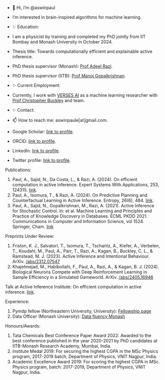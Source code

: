 - 👋 Hi, I’m @aswinpaul
- I’m interested in brain-inspired algorithms for machine learning.

- :sparkles: Education:
- I am a physicist by training and completed my PhD jointly from IIT Bombay and Monash University in October 2024.
- Thesis title: Towards computationally efficient and explainable active inference.
- PhD thesis supervisor (Monash): [Prof Adeel Razi](https://research.monash.edu/en/persons/adeel-razi).
- PhD thesis supervisor (IITB): [Prof Manoj Gopalkrishnan](https://www.mathgenealogy.org/id.php?id=130538).
- :sparkles: Current Employment:
- Currently, I work with [VERSES AI](https://www.verses.ai/) as a machine learning researcher with [Prof Christopher Buckley](https://profiles.sussex.ac.uk/p108674-christopher-buckley) and team.
- :sparkles: Contact:
- 📫 How to reach me: aswinpaule[at]gmail.com.
- Google Scholar: [link to profile](https://scholar.google.com/citations?user=Omg4Gphl7T8C&hl=en&oi=sra).
- ORCID: [link to profile](https://orcid.org/0000-0002-8559-4711).
- LinkedIn: [link to profile](https://www.linkedin.com/in/aswinpaul/).
- Twitter profile: [link to profile](https://twitter.com/aswinpaule).

Publications:
1. Paul, A., Sajid, N., Da Costa, L., & Razi, A. (2024). On efficient computation in active inference. Expert Systems With Applications, 253, 124315. [link](https://doi.org/10.1016/j.eswa.2024.124315).
2. Paul, A., Isomura, T., & Razi, A. (2024). On Predictive Planning and Counterfactual Learning in Active Inference. Entropy, 26(6), 484. [link](https://doi.org/10.3390/e26060484).
3. Paul, A., Sajid, N., Gopalkrishnan, M., Razi, A. (2021). Active Inference for Stochastic Control. In: et al. Machine Learning and Principles and Practice of Knowledge Discovery in Databases. ECML PKDD 2021. Communications in Computer and Information Science, vol 1524. Springer, Cham. [link](https://doi.org/10.1007/978-3-030-93736-2_47)

Preprints Under Review:
1. Friston, K. J., Salvatori, T., Isomura, T., Tschantz, A., Kiefer, A., Verbelen, T., Koudahl, M., Paul, A., Parr, T., Razi, A., Kagan, B., Buckley, C. L., & Ramstead, M. J. (2023). Active Inference and Intentional Behaviour. ArXiv. [/abs/2312.07547](https://arxiv.org/abs/2312.07547)
2. Khajehnejad, M., Habibollahi, F., Paul, A., Razi, A., & Kagan, B. J. (2024). Biological Neurons Compete with Deep Reinforcement Learning in Sample Efficiency in a Simulated Gameworld. ArXiv. [/abs/2405.16946](https://arxiv.org/abs/2405.16946)

Talk at Active Inference Institute: On efficient computation in active inference: [link](https://www.youtube.com/watch?v=CEKWhxnH3-E).

Experience:

1. Pymdp fellow (Northeastern University, University): [Fellowship page](https://brennanklein.com/pymdp)
2. Data Officer (Monash University): [Data fluency Monash](https://www.monash.edu/data-fluency/home)

Honours/Awards:

1. Tata Chemicals Best Conference Paper Award 2022: Awarded to the best conference published in the year 2020-2021 by PhD candidates at IITB-Monash Research Academy, Mumbai, India.
2. Institute Medal 2019: For securing the highest CGPA in the MSc Physics program, 2017-2019 batch, Department of Physics, VNIT Nagpur, India.
3. Academic Excellence Award 2019: For scoring the highest CGPA in MSc. Physics program, batch: 2017-2019, Department of Physics, VNIT Nagpur, India.
